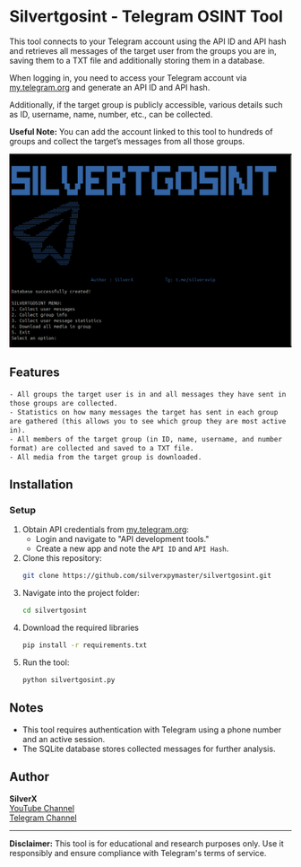 # Silvertgosint - Telegram OSINT Tool

This tool connects to your Telegram account using the API ID and API hash and retrieves all messages of the target user from the groups you are in, saving them to a TXT file and additionally storing them in a database.  

When logging in, you need to access your Telegram account via [my.telegram.org](https://my.telegram.org) and generate an API ID and API hash.  

Additionally, if the target group is publicly accessible, various details such as ID, username, name, number, etc., can be collected.  

**Useful Note:** You can add the account linked to this tool to hundreds of groups and collect the target’s messages from all those groups.

![Image Alt](https://github.com/silverxpymaster/silvertgosint/blob/main/Screenshot.png?raw=true)

## Features
```
- All groups the target user is in and all messages they have sent in those groups are collected.  
- Statistics on how many messages the target has sent in each group are gathered (this allows you to see which group they are most active in).  
- All members of the target group (in ID, name, username, and number format) are collected and saved to a TXT file.  
- All media from the target group is downloaded.
```

## Installation

### Setup
1. Obtain API credentials from [my.telegram.org](https://my.telegram.org):
   - Login and navigate to "API development tools."
   - Create a new app and note the `API ID` and `API Hash`.
2. Clone this repository:
   ```bash
   git clone https://github.com/silverxpymaster/silvertgosint.git
   ```
3. Navigate into the project folder:
   ```bash
   cd silvertgosint
   ```
4. Download the required libraries
   ```bash
   pip install -r requirements.txt
   ```
4. Run the tool:
   ```bash
   python silvertgosint.py
   ```

## Notes
- This tool requires authentication with Telegram using a phone number and an active session.
- The SQLite database stores collected messages for further analysis.

## Author
**SilverX**  
[YouTube Channel](https://youtube.com/@silverxcyber)  
[Telegram Channel](https://t.me/silverxvip)

---
**Disclaimer:** This tool is for educational and research purposes only. Use it responsibly and ensure compliance with Telegram's terms of service.

